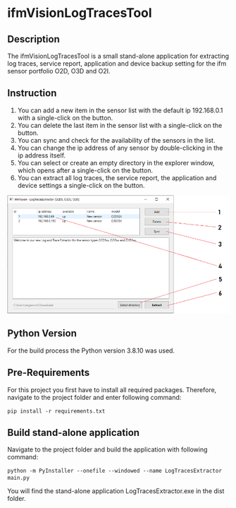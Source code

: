 # ifmVisionLogTracesTool


## Description

The ifmVisionLogTracesTool is a small stand-alone application for extracting
log traces, service report, application and device backup setting for the
ifm sensor portfolio O2D, O3D and O2I.

## Instruction

1. You can add a new item in the sensor list with the default ip 192.168.0.1 with a single-click on the button.
2. You can delete the last item in the sensor list with a single-click on the button.
3. You can sync and check for the availability of the sensors in the list.
4. You can change the ip address of any sensor by double-clicking in the ip address itself.
5. You can select or create an empty directory in the explorer window, which opens after a single-click on the button.
6. You can extract all log traces, the service report, the application and device settings a single-click on the button.

![alt text](ui_legend.png?raw=true)

## Python Version

For the build process the Python version 3.8.10 was used.

## Pre-Requirements

For this project you first have to install all required packages.
Therefore, navigate to the project folder and enter following command:

```
pip install -r requirements.txt
```

## Build stand-alone application

Navigate to the project folder and build the application with following command:

```
python -m PyInstaller --onefile --windowed --name LogTracesExtractor main.py
```

You will find the stand-alone application LogTracesExtractor.exe in the dist folder.